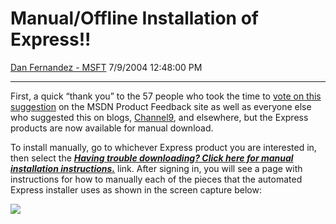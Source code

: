 <div id="page">

# Manual/Offline Installation of Express\!\!

[Dan Fernandez -
MSFT](https://social.msdn.microsoft.com/profile/Dan%20Fernandez%20-%20MSFT)
7/9/2004 12:48:00 PM

-----

<div id="content">

First, a quick “thank you” to the 57 people who took the time to [vote
on this
suggestion](http://lab.msdn.microsoft.com/productfeedback/viewFeedback.aspx?feedbackid=f472b36e-2c26-483a-bc73-0dd643d6aae2)
on the MSDN Product Feedback site as well as everyone else who suggested
this on blogs, [Channel9](https://channel9.msdn.com/), and elsewhere,
but the Express products are now available for manual download.

To install manually, go to whichever Express product you are interested
in, then select the [***Having trouble downloading? Click here for
manual installation
instructions.***](https://profile.microsoft.com/RegSysProfileCenter/msdn/wizard.aspx?wizid=2fe1a03f-72e0-4292-9958-b54b331e43e1&lcid=1033&FU=http://lab.msdn.microsoft.com/express/vcsharp/vcsharpmaninstall/default.aspx) link.
After signing in, you will see a page with instructions for how to
manually each of the pieces that the automated Express installer uses as
shown in the screen capture below:

![](http://www.danfernandez.com/view/view.aspx?ID=39)

 

</div>

</div>
